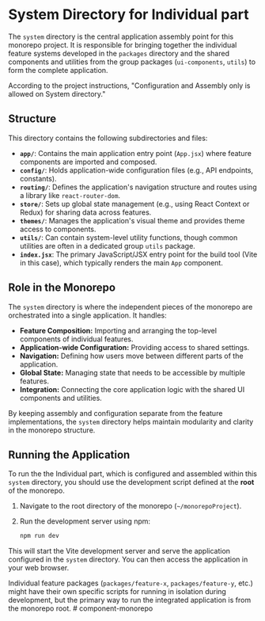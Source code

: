 # System Directory for Individual part

The `system` directory is the central application assembly point for this monorepo project. It is responsible for bringing together the individual feature systems developed in the `packages` directory and the shared components and utilities from the group packages (`ui-components`, `utils`) to form the complete application.

According to the project instructions, "Configuration and Assembly only is allowed on System directory."

## Structure

This directory contains the following subdirectories and files:

- **`app/`**: Contains the main application entry point (`App.jsx`) where feature components are imported and composed.
- **`config/`**: Holds application-wide configuration files (e.g., API endpoints, constants).
- **`routing/`**: Defines the application's navigation structure and routes using a library like `react-router-dom`.
- **`store/`**: Sets up global state management (e.g., using React Context or Redux) for sharing data across features.
- **`themes/`**: Manages the application's visual theme and provides theme access to components.
- **`utils/`**: Can contain system-level utility functions, though common utilities are often in a dedicated group `utils` package.
- **`index.jsx`**: The primary JavaScript/JSX entry point for the build tool (Vite in this case), which typically renders the main `App` component.

## Role in the Monorepo

The `system` directory is where the independent pieces of the monorepo are orchestrated into a single application. It handles:

- **Feature Composition:** Importing and arranging the top-level components of individual features.
- **Application-wide Configuration:** Providing access to shared settings.
- **Navigation:** Defining how users move between different parts of the application.
- **Global State:** Managing state that needs to be accessible by multiple features.
- **Integration:** Connecting the core application logic with the shared UI components and utilities.

By keeping assembly and configuration separate from the feature implementations, the `system` directory helps maintain modularity and clarity in the monorepo structure.

## Running the Application

To run the the Individual part, which is configured and assembled within this `system` directory, you should use the development script defined at the **root** of the monorepo.

1. Navigate to the root directory of the monorepo (`~/monorepoProject`).
2. Run the development server using npm:

   ```bash
   npm run dev
   ```

This will start the Vite development server and serve the application configured in the `system` directory. You can then access the application in your web browser.

Individual feature packages (`packages/feature-x`, `packages/feature-y`, etc.) might have their own specific scripts for running in isolation during development, but the primary way to run the integrated application is from the monorepo root. #   c o m p o n e n t - m o n o r e p o  
 